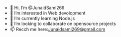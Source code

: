 - 👋 Hi, I’m @JunaidSami269
- 👀 I’m interested in Web devolopment
- 🌱 I’m currently learning Node.js
- 💞️ I’m looking to collaborate on opensource projects
- 📫 Recch me here:Junaidsami269@gmail.com

<!---
JunaidSami269/JunaidSami269 is a ✨ special ✨ repository because its `README.md` (this file) appears on your GitHub profile.
You can click the Preview link to take a look at your changes.
--->
